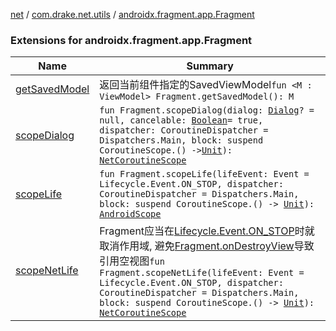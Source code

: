[net](../../index.md) / [com.drake.net.utils](../index.md) / [androidx.fragment.app.Fragment](./index.md)

### Extensions for androidx.fragment.app.Fragment

| Name | Summary |
|---|---|
| [getSavedModel](get-saved-model.md) | 返回当前组件指定的SavedViewModel`fun <M : ViewModel> Fragment.getSavedModel(): M` |
| [scopeDialog](scope-dialog.md) | `fun Fragment.scopeDialog(dialog: `[`Dialog`](https://developer.android.com/reference/android/app/Dialog.html)`? = null, cancelable: `[`Boolean`](https://kotlinlang.org/api/latest/jvm/stdlib/kotlin/-boolean/index.html)` = true, dispatcher: CoroutineDispatcher = Dispatchers.Main, block: suspend CoroutineScope.() -> `[`Unit`](https://kotlinlang.org/api/latest/jvm/stdlib/kotlin/-unit/index.html)`): `[`NetCoroutineScope`](../../com.drake.net.scope/-net-coroutine-scope/index.md) |
| [scopeLife](scope-life.md) | `fun Fragment.scopeLife(lifeEvent: Event = Lifecycle.Event.ON_STOP, dispatcher: CoroutineDispatcher = Dispatchers.Main, block: suspend CoroutineScope.() -> `[`Unit`](https://kotlinlang.org/api/latest/jvm/stdlib/kotlin/-unit/index.html)`): `[`AndroidScope`](../../com.drake.net.scope/-android-scope/index.md) |
| [scopeNetLife](scope-net-life.md) | Fragment应当在[Lifecycle.Event.ON_STOP](#)时就取消作用域, 避免[Fragment.onDestroyView](#)导致引用空视图`fun Fragment.scopeNetLife(lifeEvent: Event = Lifecycle.Event.ON_STOP, dispatcher: CoroutineDispatcher = Dispatchers.Main, block: suspend CoroutineScope.() -> `[`Unit`](https://kotlinlang.org/api/latest/jvm/stdlib/kotlin/-unit/index.html)`): `[`NetCoroutineScope`](../../com.drake.net.scope/-net-coroutine-scope/index.md) |
